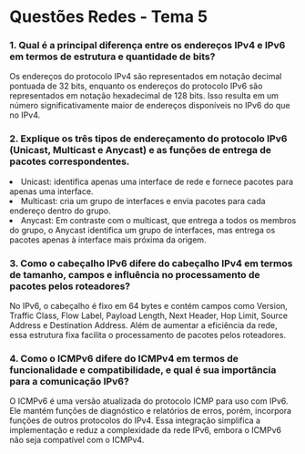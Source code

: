 <h1>Questões Redes - Tema 5</h1>

<h3>1. Qual é a principal diferença entre os endereços IPv4 e IPv6 em termos de estrutura e quantidade de bits?</h3>
Os endereços do protocolo IPv4 são representados em notação decimal pontuada de 32 bits, enquanto os endereços do protocolo IPv6 são representados em notação hexadecimal de 128 bits. Isso resulta em um número significativamente maior de endereços disponíveis no IPv6 do que no IPv4.


<h3>2. Explique os três tipos de endereçamento do protocolo IPv6 (Unicast, Multicast e Anycast) e as funções de entrega de pacotes correspondentes.</h3>
<li>Unicast: identifica apenas uma interface de rede e fornece pacotes para apenas uma interface.</li>
<li>Multicast: cria um grupo de interfaces e envia pacotes para cada endereço dentro do grupo.</li>
<li>Anycast: Em contraste com o multicast, que entrega a todos os membros do grupo, o Anycast identifica um grupo de interfaces, mas entrega os pacotes apenas à interface mais próxima da origem.</li>


<h3>3. Como o cabeçalho IPv6 difere do cabeçalho IPv4 em termos de tamanho, campos e influência no processamento de pacotes pelos roteadores?</h3>
No IPv6, o cabeçalho é fixo em 64 bytes e contém campos como Version, Traffic Class, Flow Label, Payload Length, Next Header, Hop Limit, Source Address e Destination Address. Além de aumentar a eficiência da rede, essa estrutura fixa facilita o processamento de pacotes pelos roteadores.

<h3>4. Como o ICMPv6 difere do ICMPv4 em termos de funcionalidade e compatibilidade, e qual é sua importância para a comunicação IPv6?</h3>
O ICMPv6 é uma versão atualizada do protocolo ICMP para uso com IPv6. Ele mantém funções de diagnóstico e relatórios de erros, porém, incorpora funções de outros protocolos do IPv4. Essa integração simplifica a implementação e reduz a complexidade da rede IPv6, embora o ICMPv6 não seja compatível com o ICMPv4.
